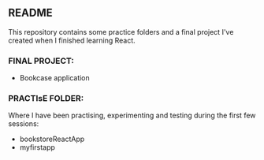 ## README

This repository contains some practice folders and a final project I've created when I finished learning React. 

### FINAL PROJECT:
* Bookcase application
 
### PRACTIsE FOLDER:
Where I have been practising, experimenting and testing during the first few sessions:
* bookstoreReactApp
* myfirstapp
